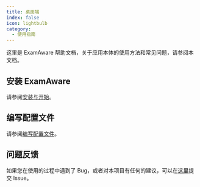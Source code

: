 ```yaml
---
title: 桌面端
index: false
icon: lightbulb
category:
  - 使用指南
---
```


这里是 ExamAware 帮助文档，关于应用本体的使用方法和常见问题，请参阅本文档。

## 安装 ExamAware

请参阅[安装与开始](setup.md)。

## 编写配置文件

请参阅[编写配置文件](profile/faq.md)。

## 问题反馈

如果您在使用的过程中遇到了 Bug，或者对本项目有任何的建议，可以在[这里](https://github.com/ExamAware/ExamAware2-Desktop/issues)提交 Issue。
